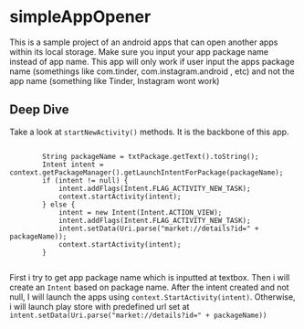 # simpleAppOpener
This is a sample project of an android apps that can open another apps within its local storage. Make sure you input your app package name instead of app name. This app will only work if user input the apps package name (somethings like com.tinder, com.instagram.android , etc) and not the app name (something like Tinder, Instagram wont work)

## Deep Dive
Take a look at `startNewActivity()` methods. It is the backbone of this app. 

```

        String packageName = txtPackage.getText().toString();
        Intent intent = context.getPackageManager().getLaunchIntentForPackage(packageName);
        if (intent != null) {
            intent.addFlags(Intent.FLAG_ACTIVITY_NEW_TASK);
            context.startActivity(intent);
        } else {
            intent = new Intent(Intent.ACTION_VIEW);
            intent.addFlags(Intent.FLAG_ACTIVITY_NEW_TASK);
            intent.setData(Uri.parse("market://details?id=" + packageName));
            context.startActivity(intent);
        }
    
```

First i try to get app package name which is inputted at textbox. Then i will create an `Intent` based on package name. After the intent created and not null, I will launch the apps using `context.StartActivity(intent)`. Otherwise, i will launch play store with predefined url set at `intent.setData(Uri.parse("market://details?id=" + packageName))`
